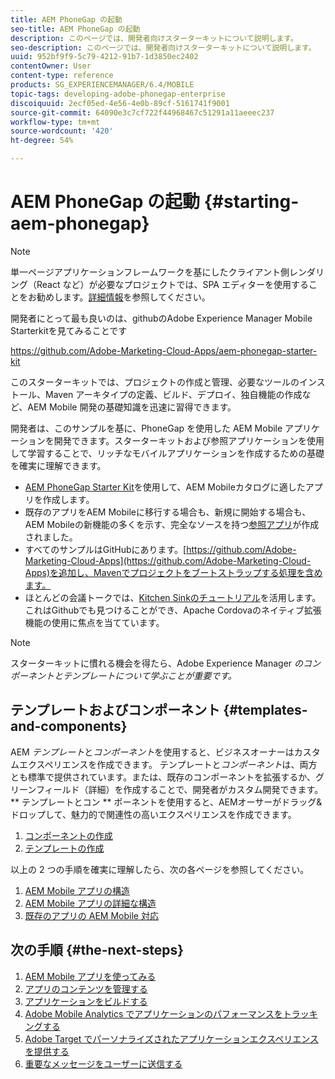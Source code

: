 ```yaml
---
title: AEM PhoneGap の起動
seo-title: AEM PhoneGap の起動
description: このページでは、開発者向けスターターキットについて説明します。
seo-description: このページでは、開発者向けスターターキットについて説明します。
uuid: 952bf9f9-5c79-4212-91b7-1d3850ec2402
contentOwner: User
content-type: reference
products: SG_EXPERIENCEMANAGER/6.4/MOBILE
topic-tags: developing-adobe-phonegap-enterprise
discoiquuid: 2ecf05ed-4e56-4e0b-89cf-5161741f9001
source-git-commit: 64090e3c7cf722f44968467c51291a11aeeec237
workflow-type: tm+mt
source-wordcount: '420'
ht-degree: 54%

---
```



# AEM PhoneGap の起動  {#starting-aem-phonegap}

>[!NOTE]
>
>単一ページアプリケーションフレームワークを基にしたクライアント側レンダリング（React など）が必要なプロジェクトでは、SPA エディターを使用することをお勧めします。[詳細情報](/help/sites-developing/spa-overview.md)を参照してください。

開発者にとって最も良いのは、githubのAdobe Experience Manager Mobile Starterkitを見てみることです

https://github.com/Adobe-Marketing-Cloud-Apps/aem-phonegap-starter-kit

このスターターキットでは、プロジェクトの作成と管理、必要なツールのインストール、Maven アーキタイプの定義、ビルド、デプロイ、独自機能の作成など、AEM Mobile 開発の基礎知識を迅速に習得できます。

開発者は、このサンプルを基に、PhoneGap を使用した AEM Mobile アプリケーションを開発できます。スターターキットおよび参照アプリケーションを使用して学習することで、リッチなモバイルアプリケーションを作成するための基礎を確実に理解できます。

* [AEM PhoneGap Starter Kit](https://github.com/Adobe-Marketing-Cloud-Apps/aem-phonegap-starter-kit)を使用して、AEM Mobileカタログに適したアプリを作成します。
* 既存のアプリをAEM Mobileに移行する場合も、新規に開始する場合も、AEM Mobileの新機能の多くを示す、完全なソースを持つ[参照アプリ](https://github.com/Adobe-Marketing-Cloud-Apps/aem-mobile-hybrid-reference)が作成されました。
* すべてのサンプルはGitHubにあります。[https://github.com/Adobe-Marketing-Cloud-Apps](https://github.com/Adobe-Marketing-Cloud-Apps)を追加し、Mavenでプロジェクトをブートストラップする処理を含めます。
* ほとんどの会議トークでは、[Kitchen Sinkのチュートリアル](https://github.com/blefebvre/aem-phonegap-kitchen-sink)を活用します。これはGithubでも見つけることができ、Apache Cordovaのネイティブ拡張機能の使用に焦点を当てています。

>[!NOTE]
>
>スターターキットに慣れる機会を得たら、Adobe Experience Manager *のコンポーネントとテンプレートについて学ぶことが重要です。*

## テンプレートおよびコンポーネント {#templates-and-components}

AEM *テンプレート*&#x200B;と&#x200B;*コンポーネント*&#x200B;を使用すると、ビジネスオーナーはカスタムエクスペリエンスを作成できます。 テンプレートと&#x200B;*コンポーネント*&#x200B;は、両方とも標準で提供されています。または、既存のコンポーネントを拡張するか、グリーンフィールド（詳細）を作成することで、開発者がカスタム開発できます。 ** テンプレートとコン ** ポーネントを使用すると、AEMオーサーがドラッグ&amp;ドロップして、魅力的で関連性の高いエクスペリエンスを作成できます。

1. [コンポーネントの作成](/help/sites-developing/components.md)
1. [テンプレートの作成](/help/sites-developing/templates.md)

以上の 2 つの手順を確実に理解したら、次の各ページを参照してください。

1. [AEM Mobile アプリの構造](/help/mobile/phonegap-structure-an-app.md)
1. [AEM Mobile アプリの詳細な構造](/help/mobile/phonegap-apps-arch.md)
1. [既存のアプリの AEM Mobile 対応](/help/mobile/phonegap-adding-content-to-imported-app.md)

## 次の手順 {#the-next-steps}

1. [AEM Mobile アプリを使ってみる](/help/mobile/starting-aem-phonegap-app.md)
1. [アプリのコンテンツを管理する](/help/mobile/phonegap-manage-app-content.md)
1. [アプリケーションをビルドする](/help/mobile/building-app-mobile-phonegap.md)
1. [Adobe Mobile Analytics でアプリケーションのパフォーマンスをトラッキングする](/help/mobile/phonegap-intro-to-app-analytics.md)
1. [Adobe Target でパーソナライズされたアプリケーションエクスペリエンスを提供する](/help/mobile/phonegap-aem-mobile-content-personalization.md)
1. [重要なメッセージをユーザーに送信する](/help/mobile/phonegap-push-notifications.md)
